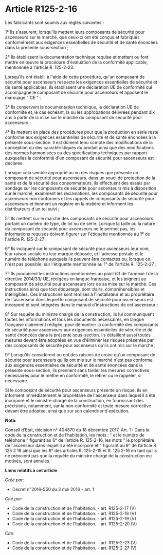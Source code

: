 # Article R125-2-16

Les fabricants sont soumis aux règles suivantes : 

1° Ils s'assurent, lorsqu'ils mettent leurs composants de sécurité pour ascenseurs sur le marché, que ceux-ci ont été conçus
et fabriqués conformément aux exigences essentielles de sécurité et de santé énoncées dans la présente sous-section ; 

2° Ils établissent la documentation technique requise et mettent ou font mettre en œuvre la procédure d'évaluation de la
conformité applicable, mentionnée à l'article R. 125-2-23. 

Lorsqu'ils ont établi, à l'aide de cette procédure, qu'un composant de sécurité pour ascenseurs respecte les exigences
essentielles de sécurité et de santé applicables, ils établissent une déclaration UE de conformité qui accompagne le
composant de sécurité pour ascenseurs et apposent le marquage “ CE ” ; 

3° Ils conservent la documentation technique, la déclaration UE de conformité et, le cas échéant, la ou les approbations
délivrées pendant dix ans à partir de la mise sur le marché du composant de sécurité pour ascenseurs ; 

4° Ils mettent en place des procédures pour que la production en série reste conforme aux exigences essentielles de sécurité
et de santé énoncées à la présente sous-section. Il est dûment tenu compte des modifications de la conception ou des
caractéristiques du produit ainsi que des modifications des normes harmonisées ou des spécifications techniques par rapport
auxquelles la conformité d'un composant de sécurité pour ascenseurs est déclarée. 

Lorsque cela semble approprié au vu des risques que présente un composant de sécurité pour ascenseurs, dans un souci de
protection de la santé et de la sécurité des consommateurs, ils effectuent des essais par sondage sur les composants de
sécurité pour ascenseurs mis à disposition sur le marché, examinent les réclamations, les composants de sécurité pour
ascenseurs non conformes et les rappels de composants de sécurité pour ascenseurs et tiennent un registre en la matière et
informent les distributeurs d'un tel suivi ; 

5° Ils mettent sur le marché des composants de sécurité pour ascenseurs portant un numéro de type, de lot ou de série.
Lorsque la taille ou la nature du composant de sécurité pour ascenseurs ne le permet pas, les informations requises doivent
figurer sur l'étiquette mentionnée au 1° de l'article R. 125-2-27 ; 

6° Ils indiquent sur le composant de sécurité pour ascenseurs leur nom, leur raison sociale ou leur marque déposée, et
l'adresse postale et le numéro de téléphone auxquels ils peuvent être contactés ou, lorsque ce n'est pas possible, sur
l'étiquette mentionnée au 1° de l'article R. 125-2-27 ; 

7° Ils produisent les instructions mentionnées au point 6.1 de l'annexe I de la directive 2014/33/ UE, rédigées en langue
française, et les joignent au composant de sécurité pour ascenseurs lors de sa mise sur le marché. Ces instructions ainsi que
tout étiquetage, sont clairs, compréhensibles et intelligibles. Ces instructions sont remises à l'installateur et au
propriétaire de l'ascenseur dans lequel le composant de sécurité pour ascenseurs est incorporé et sont intégrées dans le
manuel d'instructions de cet ascenseur ; 

8° Sur requête du ministre chargé de la construction, ils lui communiquent toutes les informations et tous les documents
nécessaires, en langue française clairement rédigée, pour démontrer la conformité des composants de sécurité pour ascenseurs
aux exigences essentielles de sécurité et de santé énoncées dans la présente sous-section. Ils détaillent aussi toutes
mesures devant être adoptées en vue d'éliminer les risques présentés par des composants de sécurité pour ascenseurs qu'ils
ont mis sur le marché ; 

9° Lorsqu'ils considèrent ou ont des raisons de croire qu'un composant de sécurité pour ascenseurs qu'ils ont mis sur le
marché n'est pas conforme aux exigences essentielles de sécurité et de santé énoncées dans la présente sous-section, ils
prennent sans tarder les mesures correctives nécessaires pour le mettre en conformité, le retirer ou le rappeler, si
nécessaire. 

Si le composant de sécurité pour ascenseurs présente un risque, ils en informent immédiatement le propriétaire de l'ascenseur
dans lequel il a été incorporé et le ministre chargé de la construction, en fournissant des précisions, notamment, sur la
non-conformité et toute mesure corrective devant être adoptée, ainsi que sur son calendrier d'exécution.

**Nota:**

Conseil d’Etat, décision n° 404870 du 18 décembre 2017, Art. 1 : Dans le code de la construction et de l’habitation, les
mots : " et le numéro de téléphone " figurant au 6° de l’article R. 125-2-16, les mots " le propriétaire de l’ascenseur dans
lequel il a été incorporé et " figurant au 9° de l’article R. 125 2 16 ainsi que les 8° des articles R. 125-2-15 et R. 125
2-16 en tant qu’ils ne prévoient pas que la requête du ministre chargé de la construction est motivée, sont annulés.

**Liens relatifs à cet article**

_Créé par_:

  - Décret n°2016-550 du 3 mai 2016 - art. 1

_Cité par_:

  - Code de la construction et de l'habitation. - art. R125-2-17 (V)
  - Code de la construction et de l'habitation. - art. R125-2-18 (V)
  - Code de la construction et de l'habitation. - art. R125-2-19 (V)
  - Code de la construction et de l'habitation. - art. R125-2-20 (V)

_Cite_:

  - Code de la construction et de l'habitation. - art. R125-2-23 (V)
  - Code de la construction et de l'habitation. - art. R125-2-27 (V)
